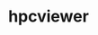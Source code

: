 ---
title: "hpcviewer"
layout: cache
categories: [package, develop-2024-05-12]
meta: {"versions": ["2024.02"], "compilers": ["gcc@=11.4.0", "gcc@=9.4.0"], "oss": ["ubuntu20.04", "ubuntu22.04"], "platforms": ["linux"], "targets": ["neoverse_v1", "neoverse_v2", "ppc64le", "x86_64_v3"], "stacks": ["e4s", "e4s-neoverse-v2", "e4s-neoverse_v1", "e4s-power", "e4s-rocm-external", "root"], "num_specs": 4, "num_specs_by_stack": {"root": 4, "e4s-power": 1, "e4s-neoverse_v1": 1, "e4s-neoverse-v2": 1, "e4s-rocm-external": 1, "e4s": 1}}
spec_details: [{"hash": "pi5wice5zrmbrook6r7fwsrbwe7yqvd4", "compiler": "gcc@=9.4.0", "versions": ["2024.02"], "os": "ubuntu20.04", "platform": "linux", "target": "ppc64le", "variants": ["build_system=generic"], "stacks": ["root", "e4s-power"], "size": "-", "tarball": "https://binaries.spack.io/develop-2024-05-12/build_cache/linux-ubuntu20.04-ppc64le/gcc-9.4.0/hpcviewer-2024.02/linux-ubuntu20.04-ppc64le-gcc-9.4.0-hpcviewer-2024.02-pi5wice5zrmbrook6r7fwsrbwe7yqvd4.spack"}, {"hash": "zo4pvih35hidrp2nuo3psft4xrb3wnnt", "compiler": "gcc@=11.4.0", "versions": ["2024.02"], "os": "ubuntu22.04", "platform": "linux", "target": "neoverse_v1", "variants": ["build_system=generic"], "stacks": ["e4s-neoverse_v1", "root"], "size": "-", "tarball": "https://binaries.spack.io/develop-2024-05-12/build_cache/linux-ubuntu22.04-neoverse_v1/gcc-11.4.0/hpcviewer-2024.02/linux-ubuntu22.04-neoverse_v1-gcc-11.4.0-hpcviewer-2024.02-zo4pvih35hidrp2nuo3psft4xrb3wnnt.spack"}, {"hash": "wyo2j4mrjatkwzseaxq6kaajcgeqfna5", "compiler": "gcc@=11.4.0", "versions": ["2024.02"], "os": "ubuntu22.04", "platform": "linux", "target": "neoverse_v2", "variants": ["build_system=generic"], "stacks": ["e4s-neoverse-v2", "root"], "size": "-", "tarball": "https://binaries.spack.io/develop-2024-05-12/build_cache/linux-ubuntu22.04-neoverse_v2/gcc-11.4.0/hpcviewer-2024.02/linux-ubuntu22.04-neoverse_v2-gcc-11.4.0-hpcviewer-2024.02-wyo2j4mrjatkwzseaxq6kaajcgeqfna5.spack"}, {"hash": "6lfl3n6k6n42c7gy46owyc6xwpd232ia", "compiler": "gcc@=11.4.0", "versions": ["2024.02"], "os": "ubuntu22.04", "platform": "linux", "target": "x86_64_v3", "variants": ["build_system=generic"], "stacks": ["e4s-rocm-external", "e4s", "root"], "size": "-", "tarball": "https://binaries.spack.io/develop-2024-05-12/build_cache/linux-ubuntu22.04-x86_64_v3/gcc-11.4.0/hpcviewer-2024.02/linux-ubuntu22.04-x86_64_v3-gcc-11.4.0-hpcviewer-2024.02-6lfl3n6k6n42c7gy46owyc6xwpd232ia.spack"}]
---